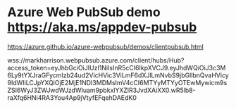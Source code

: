 # Azure Web PubSub demo  https://aka.ms/appdev-pubsub

https://azure.github.io/azure-webpubsub/demos/clientpubsub.html

wss://markharrison.webpubsub.azure.com/client/hubs/Hub?access_token=eyJhbGciOiJIUzI1NiIsInR5cCI6IkpXVCJ9.eyJhdWQiOiJ3c3M6Ly9tYXJraGFycmlzb24ud2VicHVic3ViLmF6dXJlLmNvbS9jbGllbnQvaHVicy9IdWIiLCJpYXQiOjE2MjE1NDI3MDMsImV4cCI6MTYyMTYyOTEwMywicm9sZSI6WyJ3ZWJwdWJzdWIuam9pbkxlYXZlR3JvdXAiXX0.wR5lb8-raXfq6HNi4RA3You4Ap9jVtyfEFqehDAEdK0
